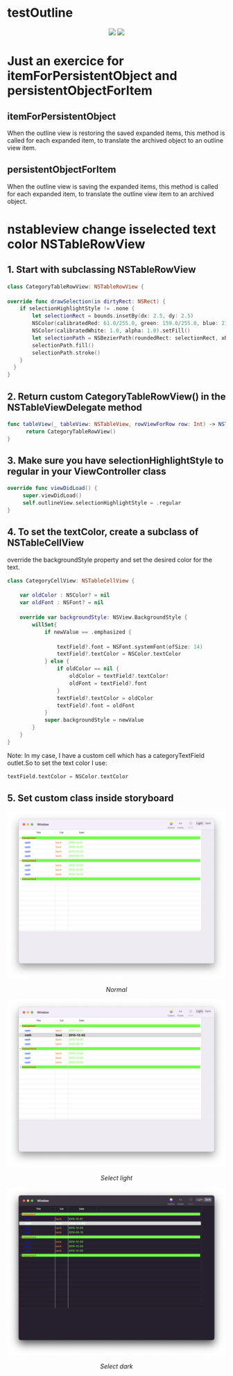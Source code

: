 
testOutline
======================
<p align="center">
<img src="https://img.shields.io/badge/Swift-5.4-orange.svg" />
<img src="https://img.shields.io/badge/platforms-mac-brightgreen.svg?style=flat" />
</p>


# Just an exercice for itemForPersistentObject and persistentObjectForItem



## itemForPersistentObject
When the outline view is restoring the saved expanded items, this method is called for each expanded item, to translate the archived object to an outline view item.


## persistentObjectForItem
When the outline view is saving the expanded items, this method is called for each expanded item, to translate the outline view item to an archived object.


# nstableview change isselected text color NSTableRowView

## 1. Start with subclassing NSTableRowView

```swift
class CategoryTableRowView: NSTableRowView {

override func drawSelection(in dirtyRect: NSRect) {
    if selectionHighlightStyle != .none {
        let selectionRect = bounds.insetBy(dx: 2.5, dy: 2.5)
        NSColor(calibratedRed: 61.0/255.0, green: 159.0/255.0, blue: 219.0/255.0, alpha: 1.0).setStroke()
        NSColor(calibratedWhite: 1.0, alpha: 1.0).setFill()
        let selectionPath = NSBezierPath(roundedRect: selectionRect, xRadius: 25, yRadius: 25)
        selectionPath.fill()
        selectionPath.stroke()
    }
  }
}
```

## 2. Return custom CategoryTableRowView() in the NSTableViewDelegate method

```swift
func tableView(_ tableView: NSTableView, rowViewForRow row: Int) -> NSTableRowView? {
      return CategoryTableRowView()
}
```

## 3. Make sure you have selectionHighlightStyle to regular in your ViewController class

```swift
override func viewDidLoad() {
     super.viewDidLoad()
     self.outlineView.selectionHighlightStyle = .regular
}
```

## 4. To set the textColor, create a subclass of NSTableCellView

override the backgroundStyle property and set the desired color for the text.

```swift
class CategoryCellView: NSTableCellView {
    
    var oldColor : NSColor? = nil
    var oldFont : NSFont? = nil

    override var backgroundStyle: NSView.BackgroundStyle {
        willSet{
            if newValue == .emphasized {
                
                textField?.font = NSFont.systemFont(ofSize: 14)
                textField?.textColor = NSColor.textColor
            } else {
                if oldColor == nil {
                    oldColor = textField?.textColor!
                    oldFont = textField?.font
                }
                textField?.textColor = oldColor
                textField?.font = oldFont
            }
            super.backgroundStyle = newValue
        }
    }
}
```

Note: In my case, I have a custom cell which has a categoryTextField outlet.So to set the text color I use: 
```swift
textField.textColor = NSColor.textColor
```

## 5. Set custom class inside storyboard



<p align="center">
<img src="Doc/Capture10.png" alt="Sample">
<p align="center">
<em>Normal</em> 
</p>
</p>

<p align="center">
<img src="Doc/Capture20.png" alt="Sample">
<p align="center">
<em>Select light</em> 
</p>
</p>

<p align="center">
<img src="Doc/Capture30.png" alt="Sample">
<p align="center">
<em>Select dark</em> 
</p>
</p>

